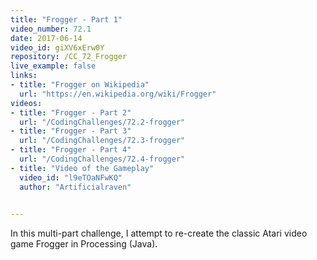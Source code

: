 ```yaml
---
title: "Frogger - Part 1"
video_number: 72.1
date: 2017-06-14
video_id: giXV6xErw0Y
repository: /CC_72_Frogger
live_example: false
links:
- title: "Frogger on Wikipedia"  
  url: "https://en.wikipedia.org/wiki/Frogger"
videos:
- title: "Frogger - Part 2"
  url: "/CodingChallenges/72.2-frogger"
- title: "Frogger - Part 3"
  url: "/CodingChallenges/72.3-frogger"
- title: "Frogger - Part 4"
  url: "/CodingChallenges/72.4-frogger"
- title: "Video of the Gameplay"
  video_id: "l9eTOaNFwKQ"
  author: "Artificialraven"

  
---
```


In this multi-part challenge, I attempt to re-create the classic Atari video game Frogger in Processing (Java).

